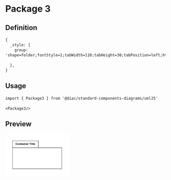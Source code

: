 # Package 3

## Definition

```
{
  _style: {
    group: 'shape=folder;fontStyle=1;tabWidth=110;tabHeight=30;tabPosition=left;html=1;boundedLbl=1;labelInHeader=1;container=1;collapsible=0;whiteSpace=wrap;',
    
  },
}
```

## Usage

```
import { Package3 } from '@diac/standard-components-diagrams/uml25'

<Package3/>
```

## Preview

<img src="./package-3.png" width="200"/>
